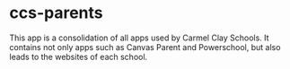 # ccs-parents

This app is a consolidation of all apps used by Carmel Clay Schools. It contains not only apps such as Canvas Parent and Powerschool, but also leads to the websites of each school.
